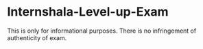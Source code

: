 # Internshala-Level-up-Exam
This is only for informational purposes. There is no infringement of authenticity of exam. 
